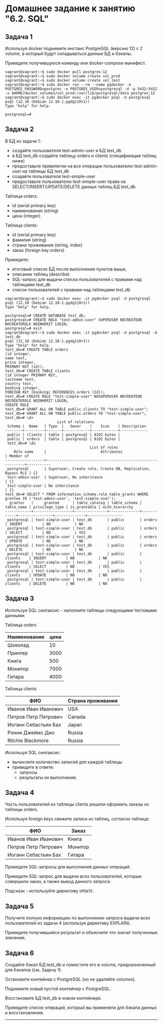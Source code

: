 # Домашнее задание к занятию "6.2. SQL"

## Задача 1

Используя docker поднимите инстанс PostgreSQL (версию 12) c 2 volume, 
в который будут складываться данные БД и бэкапы.

Приведите получившуюся команду или docker-compose манифест.

```
vagrant@vagrant:~$ sudo docker pull postgres:12
vagrant@vagrant:~$ sudo docker volume create vol_prod
vagrant@vagrant:~$ sudo docker volume create vol_test
vagrant@vagrant:~$ sudo docker run --rm --name pgdocker -e POSTGRES_PASSWORD=postgres -e POSTGRES_USER=postgresql -d -p 5432:5432 -v $HOME/docker_volumes/vol_prod:/var/lib/postgresql/data postgres:12
vagrant@vagrant:~$ sudo docker exec -it pgdocker psql -U postgresql
psql (12.10 (Debian 12.10-1.pgdg110+1))
Type "help" for help.

postgresql=#
```

## Задача 2

В БД из задачи 1: 
- создайте пользователя test-admin-user и БД test_db
- в БД test_db создайте таблицу orders и clients (спeцификация таблиц ниже)
- предоставьте привилегии на все операции пользователю test-admin-user на таблицы БД test_db
- создайте пользователя test-simple-user  
- предоставьте пользователю test-simple-user права на SELECT/INSERT/UPDATE/DELETE данных таблиц БД test_db

Таблица orders:
- id (serial primary key)
- наименование (string)
- цена (integer)

Таблица clients:
- id (serial primary key)
- фамилия (string)
- страна проживания (string, index)
- заказ (foreign key orders)

Приведите:
- итоговый список БД после выполнения пунктов выше,
- описание таблиц (describe)
- SQL-запрос для выдачи списка пользователей с правами над таблицами test_db
- список пользователей с правами над таблицами test_db

```
vagrant@vagrant:~$ sudo docker exec -it pgdocker psql -U postgresql
psql (12.10 (Debian 12.10-1.pgdg110+1))
Type "help" for help.

postgresql=# CREATE DATABASE test_db;
postgresql=# CREATE ROLE "test-admin-user" SUPERUSER NOCREATEDB NOCREATEROLE NOINHERIT LOGIN;
postgresql=# exit
vagrant@vagrant:~$ sudo docker exec -it pgdocker psql -U postgresql -d test_db
psql (12.10 (Debian 12.10-1.pgdg110+1))
Type "help" for help.
test_db=# CREATE TABLE orders
(id integer,
name text,
price integer,
PRIMARY KEY (id));
test_db=# CREATE TABLE clients
(id integer PRIMARY KEY,
lastname text,
country text,
booking integer,
FOREIGN KEY (booking) REFERENCES orders (Id));
test_db=# CREATE ROLE "test-simple-user" NOSUPERUSER NOCREATEDB NOCREATEROLE NOINHERIT LOGIN;
CREATE ROLE
test_db=# GRANT ALL ON TABLE public.clients TO "test-simple-user";
test_db=# GRANT ALL ON TABLE public.orders TO "test-simple-user";
test_db=# \d+
                        List of relations
 Schema |  Name   | Type  |   Owner    |    Size    | Description
--------+---------+-------+------------+------------+-------------
 public | clients | table | postgresql | 8192 bytes |
 public | orders  | table | postgresql | 8192 bytes |
 test_db=# \du
                                       List of roles
    Role name     |                         Attributes                         | Member of
------------------+------------------------------------------------------------+-----------
 postgresql       | Superuser, Create role, Create DB, Replication, Bypass RLS | {}
 test-admin-user  | Superuser, No inheritance                                  | {}
 test-simple-user | No inheritance                                             | {}
test_db=# SELECT * FROM information_schema.role_table_grants WHERE grantee IN ('test-admin-user', 'test-simple-user');
  grantor   |     grantee      | table_catalog | table_schema | table_name | privilege_type | is_grantable | with_hierarchy
------------+------------------+---------------+--------------+------------+----------------+--------------+----------------
 postgresql | test-simple-user | test_db       | public       | orders     | INSERT         | NO           | NO
 postgresql | test-simple-user | test_db       | public       | orders     | SELECT         | NO           | YES
 postgresql | test-simple-user | test_db       | public       | orders     | UPDATE         | NO           | NO
 postgresql | test-simple-user | test_db       | public       | orders     | DELETE         | NO           | NO
 postgresql | test-simple-user | test_db       | public       | clients    | INSERT         | NO           | NO
 postgresql | test-simple-user | test_db       | public       | clients    | SELECT         | NO           | YES
 postgresql | test-simple-user | test_db       | public       | clients    | UPDATE         | NO           | NO
 postgresql | test-simple-user | test_db       | public       | clients    | DELETE         | NO           | NO 
```

## Задача 3

Используя SQL синтаксис - наполните таблицы следующими тестовыми данными:

Таблица orders

|Наименование|цена|
|------------|----|
|Шоколад| 10 |
|Принтер| 3000 |
|Книга| 500 |
|Монитор| 7000|
|Гитара| 4000|

Таблица clients

|ФИО|Страна проживания|
|------------|----|
|Иванов Иван Иванович| USA |
|Петров Петр Петрович| Canada |
|Иоганн Себастьян Бах| Japan |
|Ронни Джеймс Дио| Russia|
|Ritchie Blackmore| Russia|

Используя SQL синтаксис:
- вычислите количество записей для каждой таблицы 
- приведите в ответе:
    - запросы 
    - результаты их выполнения.

## Задача 4

Часть пользователей из таблицы clients решили оформить заказы из таблицы orders.

Используя foreign keys свяжите записи из таблиц, согласно таблице:

|ФИО|Заказ|
|------------|----|
|Иванов Иван Иванович| Книга |
|Петров Петр Петрович| Монитор |
|Иоганн Себастьян Бах| Гитара |

Приведите SQL-запросы для выполнения данных операций.

Приведите SQL-запрос для выдачи всех пользователей, которые совершили заказ, а также вывод данного запроса.
 
Подсказк - используйте директиву `UPDATE`.

## Задача 5

Получите полную информацию по выполнению запроса выдачи всех пользователей из задачи 4 
(используя директиву EXPLAIN).

Приведите получившийся результат и объясните что значат полученные значения.

## Задача 6

Создайте бэкап БД test_db и поместите его в volume, предназначенный для бэкапов (см. Задачу 1).

Остановите контейнер с PostgreSQL (но не удаляйте volumes).

Поднимите новый пустой контейнер с PostgreSQL.

Восстановите БД test_db в новом контейнере.

Приведите список операций, который вы применяли для бэкапа данных и восстановления. 

---

